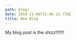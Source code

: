 ```yaml
---
path: blog/
date: 2018-11-06T15:46:13.770Z
title: New Blog
---
```

My blog post is the shizz!!!!!!!
